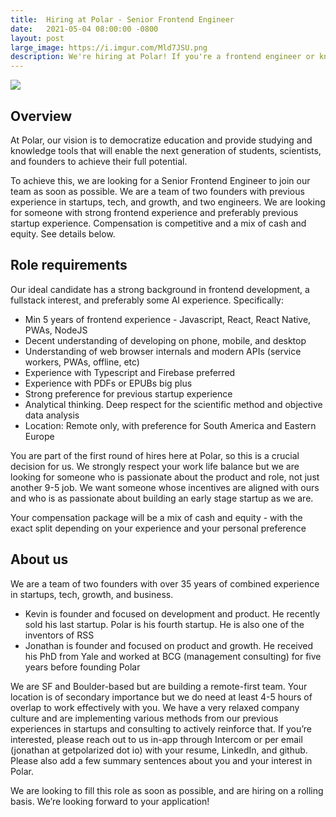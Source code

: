 ```yaml
---
title:  Hiring at Polar - Senior Frontend Engineer
date:   2021-05-04 08:00:00 -0800
layout: post
large_image: https://i.imgur.com/Mld7JSU.png
description: We're hiring at Polar! If you're a frontend engineer or know a frontend engineer interested in a startup, reach out to us!
---
```


<img class="img-fluid" src="https://i.imgur.com/Mld7JSU.png">

## Overview

At Polar, our vision is to democratize education and provide studying and knowledge tools that will enable the next generation of students, scientists, and founders to achieve their full potential.

To achieve this, we are looking for a Senior Frontend Engineer to join our team as soon as possible. We are a team of two founders with previous experience in startups, tech, and growth, and two engineers. We are looking for someone with strong frontend experience and preferably previous startup experience. Compensation is competitive and a mix of cash and equity. See details below.

## Role requirements

Our ideal candidate has a strong background in frontend development, a fullstack interest, and preferably some AI experience. Specifically:
- Min 5 years of frontend experience - Javascript, React, React Native, PWAs, NodeJS
- Decent understanding of developing on phone, mobile, and desktop
- Understanding of web browser internals and modern APIs (service workers, PWAs, offline, etc)
- Experience with Typescript and Firebase preferred
- Experience with PDFs or EPUBs big plus
- Strong preference for previous startup experience
- Analytical thinking. Deep respect for the scientific method and objective data analysis
- Location: Remote only, with preference for South America and Eastern Europe

You are part of the first round of hires here at Polar, so this is a crucial decision for us. We strongly respect your work life
balance but we are looking for someone who is passionate about the product and role, not just another 9-5 job. We want someone whose incentives are aligned with ours and who is as passionate about building an early stage startup as we are.

Your compensation package will be a mix of cash and equity - with the exact split depending on your experience and your personal preference

## About us

We are a team of two founders with over 35 years of combined experience in startups, tech, growth, and business.
- Kevin is founder and focused on development and product. He recently sold his last startup. Polar is his fourth startup. He is also one of the inventors of RSS
- Jonathan is founder and focused on product and growth. He received his PhD from Yale and worked at BCG (management consulting) for five years before founding Polar

We are SF and Boulder-based but are building a remote-first team. Your location is of secondary importance but we do need at least 4-5 hours of overlap to work effectively with you. We have a very relaxed company culture and are implementing various methods from our previous experiences in startups and consulting to actively reinforce that. If you’re interested, please reach out to us in-app through Intercom or per email (jonathan at getpolarized dot io) with your resume, LinkedIn, and github. Please also add a few summary sentences about you and your interest in Polar.

We are looking to fill this role as soon as possible, and are hiring on a rolling basis. We’re looking forward to your application!

